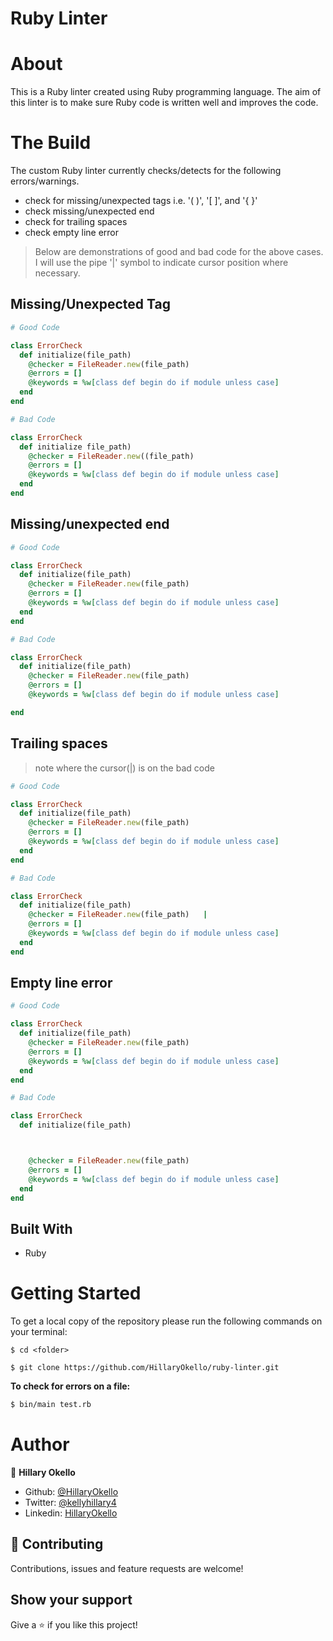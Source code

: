# Ruby Linter
# About 

This is a Ruby linter created using Ruby programming language. The aim of this linter is to make sure Ruby code is written well and improves the code.

# The Build
The custom Ruby linter currently checks/detects for the following errors/warnings.
- check for missing/unexpected tags i.e. '( )', '[ ]', and '{ }'
- check missing/unexpected end
- check for trailing spaces
- check empty line error

> Below are demonstrations of good and bad code for the above cases. I will use the pipe '|' symbol to indicate cursor position where necessary.
## Missing/Unexpected Tag
~~~ruby
# Good Code

class ErrorCheck
  def initialize(file_path)
    @checker = FileReader.new(file_path)
    @errors = []
    @keywords = %w[class def begin do if module unless case]
  end
end

# Bad Code

class ErrorCheck
  def initialize file_path)
    @checker = FileReader.new((file_path)
    @errors = []
    @keywords = %w[class def begin do if module unless case]
  end
end
~~~

## Missing/unexpected end
~~~ruby
# Good Code

class ErrorCheck
  def initialize(file_path)
    @checker = FileReader.new(file_path)
    @errors = []
    @keywords = %w[class def begin do if module unless case]
  end
end

# Bad Code

class ErrorCheck
  def initialize(file_path)
    @checker = FileReader.new(file_path)
    @errors = []
    @keywords = %w[class def begin do if module unless case]

end
~~~

## Trailing spaces
> note where the cursor(|) is on the bad code 
~~~ruby
# Good Code

class ErrorCheck
  def initialize(file_path)
    @checker = FileReader.new(file_path)
    @errors = []
    @keywords = %w[class def begin do if module unless case]
  end
end

# Bad Code

class ErrorCheck
  def initialize(file_path)
    @checker = FileReader.new(file_path)   |
    @errors = []
    @keywords = %w[class def begin do if module unless case]
  end
end
~~~

## Empty line error
~~~ruby
# Good Code

class ErrorCheck
  def initialize(file_path)
    @checker = FileReader.new(file_path)
    @errors = []
    @keywords = %w[class def begin do if module unless case]
  end
end

# Bad Code

class ErrorCheck
  def initialize(file_path)



    @checker = FileReader.new(file_path)
    @errors = []
    @keywords = %w[class def begin do if module unless case]
  end
end
~~~

## Built With
- Ruby

# Getting Started

To get a local copy of the repository please run the following commands on your terminal:

```
$ cd <folder>
```

```
$ git clone https://github.com/HillaryOkello/ruby-linter.git
```

**To check for errors on a file:** 

~~~bash
$ bin/main test.rb
~~~
# Author

👤 **Hillary Okello**

- Github: [@HillaryOkello](https://github.com/HillaryOkello/)
- Twitter: [@kellyhillary4](https://twitter.com/Kellyhillary4)
- Linkedin: [HillaryOkello](https://www.linkedin.com/in/hillary-okello-b173101a4/)


## 🤝 Contributing

Contributions, issues and feature requests are welcome!

## Show your support

Give a ⭐️ if you like this project!
